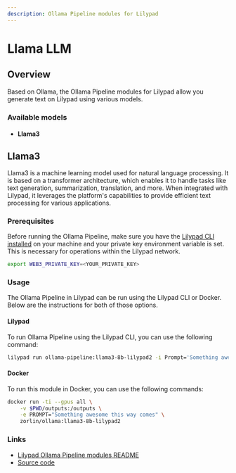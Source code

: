```yaml
---
description: Ollama Pipeline modules for Lilypad
---
```


# Llama LLM

## Overview

Based on Ollama, the Ollama Pipeline modules for Lilypad allow you generate text on Lilypad using various models.

### Available models

* #### Llama3

## Llama3

Llama3 is a machine learning model used for natural language processing. It is based on a transformer architecture, which enables it to handle tasks like text generation, summarization, translation, and more. When integrated with Lilypad, it leverages the platform's capabilities to provide efficient text processing for various applications.

### Prerequisites

Before running the Ollama Pipeline, make sure you have the [Lilypad CLI installed](https://docs.lilypad.tech/lilypad/lilypad-milky-way-testnet/install-run-requirements) on your machine and your private key environment variable is set. This is necessary for operations within the Lilypad network.

```bash
export WEB3_PRIVATE_KEY=<YOUR_PRIVATE_KEY>
```

### Usage

The Ollama Pipeline in Lilypad can be run using the Lilypad CLI or Docker. Below are the instructions for both of those options.

#### Lilypad

To run Ollama Pipeline using the Lilypad CLI, you can use the following command:

```bash
lilypad run ollama-pipeline:llama3-8b-lilypad2 -i Prompt='Something awesome this way comes'
```

#### Docker

To run this module in Docker, you can use the following commands:

```bash
docker run -ti --gpus all \
    -v $PWD/outputs:/outputs \
    -e PROMPT="Something awesome this way comes" \
    zorlin/ollama:llama3-8b-lilypad2
```

### Links

* [Lilypad Ollama Pipeline modules README](https://github.com/Lilypad-Tech/lilypad-module-ollama-pipeline/blob/main/README.md)
* [Source code](https://github.com/Lilypad-Tech/lilypad-module-ollama-pipeline)



